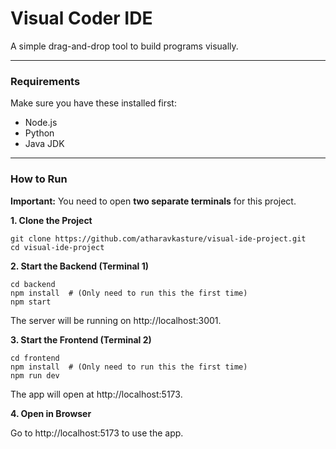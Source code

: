 # Visual Coder IDE

A simple drag-and-drop tool to build programs visually.

---

### Requirements

Make sure you have these installed first:
* Node.js
* Python
* Java JDK

---

### How to Run

**Important:** You need to open **two separate terminals** for this project.

**1. Clone the Project**
```
git clone https://github.com/atharavkasture/visual-ide-project.git
cd visual-ide-project
```

**2. Start the Backend (Terminal 1)**
```
cd backend
npm install  # (Only need to run this the first time)
npm start
```
The server will be running on http://localhost:3001.

**3. Start the Frontend (Terminal 2)**
```
cd frontend
npm install  # (Only need to run this the first time)
npm run dev
```
The app will open at http://localhost:5173.

**4. Open in Browser**

Go to http://localhost:5173 to use the app.





